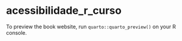 # acessibilidade_r_curso

To preview the book website, run `quarto::quarto_preview()` on your R console.